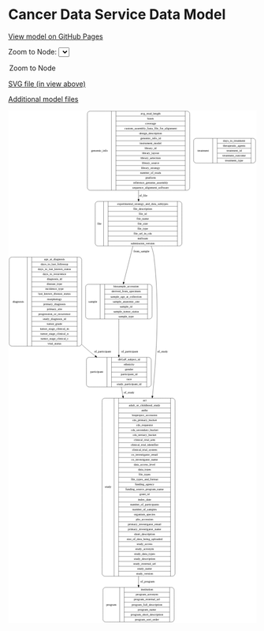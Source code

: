 <link rel='stylesheet' href="assets/style.css">
<link rel='stylesheet' href="https://unpkg.com/leaflet@1.5.1/dist/leaflet.css" integrity="sha512-xwE/Az9zrjBIphAcBb3F6JVqxf46+CDLwfLMHloNu6KEQCAWi6HcDUbeOfBIptF7tcCzusKFjFw2yuvEpDL9wQ==" crossorigin="">
<script type="text/javascript" src="https://code.jquery.com/jquery-3.2.1.min.js"></script>
<script type="text/javascript"  src="https://unpkg.com/leaflet@1.5.1/dist/leaflet.js"></script>
<script type="text/javascript" src="assets/actions.js"></script>

Cancer Data Service Data Model
==============================

[View model on GitHub Pages](https://cbiit.github.io/cds-model)



Zoom to Node: <select id="node_select">
  <option value="">Zoom to Node</option>
</select>
<div id="model"></div>

<p>
<a href="./model-desc/cds-model.svg">SVG file (in view above)</a>
<p>
<a href="./model-desc">Additional model files</a>
<div id='graph' style='display:off;'>
<svg width="1157pt" height="2385pt"
 viewBox="0.00 0.00 1156.50 2385.00" xmlns="http://www.w3.org/2000/svg" xmlns:xlink="http://www.w3.org/1999/xlink">
<g id="graph0" class="graph" transform="scale(1 1) rotate(0) translate(4 2381)">
<title>Perl</title>
<polygon fill="#ffffff" stroke="transparent" points="-4,4 -4,-2381 1152.5,-2381 1152.5,4 -4,4"/>
<!-- file -->
<g id="node1" class="node">
<title>file</title>
<path fill="none" stroke="#000000" d="M413,-1749.5C413,-1749.5 793,-1749.5 793,-1749.5 799,-1749.5 805,-1755.5 805,-1761.5 805,-1761.5 805,-1944.5 805,-1944.5 805,-1950.5 799,-1956.5 793,-1956.5 793,-1956.5 413,-1956.5 413,-1956.5 407,-1956.5 401,-1950.5 401,-1944.5 401,-1944.5 401,-1761.5 401,-1761.5 401,-1755.5 407,-1749.5 413,-1749.5"/>
<text text-anchor="middle" x="420.5" y="-1849.3" font-family="Times,serif" font-size="14.00" fill="#000000">file</text>
<polyline fill="none" stroke="#000000" points="440,-1749.5 440,-1956.5 "/>
<text text-anchor="middle" x="450.5" y="-1849.3" font-family="Times,serif" font-size="14.00" fill="#000000"> </text>
<polyline fill="none" stroke="#000000" points="461,-1749.5 461,-1956.5 "/>
<text text-anchor="middle" x="622.5" y="-1941.3" font-family="Times,serif" font-size="14.00" fill="#000000">experimental_strategy_and_data_subtypes</text>
<polyline fill="none" stroke="#000000" points="461,-1933.5 784,-1933.5 "/>
<text text-anchor="middle" x="622.5" y="-1918.3" font-family="Times,serif" font-size="14.00" fill="#000000">file_description</text>
<polyline fill="none" stroke="#000000" points="461,-1910.5 784,-1910.5 "/>
<text text-anchor="middle" x="622.5" y="-1895.3" font-family="Times,serif" font-size="14.00" fill="#000000">file_id</text>
<polyline fill="none" stroke="#000000" points="461,-1887.5 784,-1887.5 "/>
<text text-anchor="middle" x="622.5" y="-1872.3" font-family="Times,serif" font-size="14.00" fill="#000000">file_name</text>
<polyline fill="none" stroke="#000000" points="461,-1864.5 784,-1864.5 "/>
<text text-anchor="middle" x="622.5" y="-1849.3" font-family="Times,serif" font-size="14.00" fill="#000000">file_size</text>
<polyline fill="none" stroke="#000000" points="461,-1841.5 784,-1841.5 "/>
<text text-anchor="middle" x="622.5" y="-1826.3" font-family="Times,serif" font-size="14.00" fill="#000000">file_type</text>
<polyline fill="none" stroke="#000000" points="461,-1818.5 784,-1818.5 "/>
<text text-anchor="middle" x="622.5" y="-1803.3" font-family="Times,serif" font-size="14.00" fill="#000000">file_url_in_cds</text>
<polyline fill="none" stroke="#000000" points="461,-1795.5 784,-1795.5 "/>
<text text-anchor="middle" x="622.5" y="-1780.3" font-family="Times,serif" font-size="14.00" fill="#000000">md5sum</text>
<polyline fill="none" stroke="#000000" points="461,-1772.5 784,-1772.5 "/>
<text text-anchor="middle" x="622.5" y="-1757.3" font-family="Times,serif" font-size="14.00" fill="#000000">submission_version</text>
<polyline fill="none" stroke="#000000" points="784,-1749.5 784,-1956.5 "/>
<text text-anchor="middle" x="794.5" y="-1849.3" font-family="Times,serif" font-size="14.00" fill="#000000"> </text>
</g>
<!-- study -->
<g id="node4" class="node">
<title>study</title>
<path fill="none" stroke="#000000" d="M445,-213.5C445,-213.5 761,-213.5 761,-213.5 767,-213.5 773,-219.5 773,-225.5 773,-225.5 773,-1029.5 773,-1029.5 773,-1035.5 767,-1041.5 761,-1041.5 761,-1041.5 445,-1041.5 445,-1041.5 439,-1041.5 433,-1035.5 433,-1029.5 433,-1029.5 433,-225.5 433,-225.5 433,-219.5 439,-213.5 445,-213.5"/>
<text text-anchor="middle" x="461" y="-623.8" font-family="Times,serif" font-size="14.00" fill="#000000">study</text>
<polyline fill="none" stroke="#000000" points="489,-213.5 489,-1041.5 "/>
<text text-anchor="middle" x="499.5" y="-623.8" font-family="Times,serif" font-size="14.00" fill="#000000"> </text>
<polyline fill="none" stroke="#000000" points="510,-213.5 510,-1041.5 "/>
<text text-anchor="middle" x="631" y="-1026.3" font-family="Times,serif" font-size="14.00" fill="#000000">acl</text>
<polyline fill="none" stroke="#000000" points="510,-1018.5 752,-1018.5 "/>
<text text-anchor="middle" x="631" y="-1003.3" font-family="Times,serif" font-size="14.00" fill="#000000">adult_or_childhood_study</text>
<polyline fill="none" stroke="#000000" points="510,-995.5 752,-995.5 "/>
<text text-anchor="middle" x="631" y="-980.3" font-family="Times,serif" font-size="14.00" fill="#000000">authz</text>
<polyline fill="none" stroke="#000000" points="510,-972.5 752,-972.5 "/>
<text text-anchor="middle" x="631" y="-957.3" font-family="Times,serif" font-size="14.00" fill="#000000">bioproject_accession</text>
<polyline fill="none" stroke="#000000" points="510,-949.5 752,-949.5 "/>
<text text-anchor="middle" x="631" y="-934.3" font-family="Times,serif" font-size="14.00" fill="#000000">cds_primary_bucket</text>
<polyline fill="none" stroke="#000000" points="510,-926.5 752,-926.5 "/>
<text text-anchor="middle" x="631" y="-911.3" font-family="Times,serif" font-size="14.00" fill="#000000">cds_requestor</text>
<polyline fill="none" stroke="#000000" points="510,-903.5 752,-903.5 "/>
<text text-anchor="middle" x="631" y="-888.3" font-family="Times,serif" font-size="14.00" fill="#000000">cds_secondary_bucket</text>
<polyline fill="none" stroke="#000000" points="510,-880.5 752,-880.5 "/>
<text text-anchor="middle" x="631" y="-865.3" font-family="Times,serif" font-size="14.00" fill="#000000">cds_tertiary_bucket</text>
<polyline fill="none" stroke="#000000" points="510,-857.5 752,-857.5 "/>
<text text-anchor="middle" x="631" y="-842.3" font-family="Times,serif" font-size="14.00" fill="#000000">clinical_trial_arm</text>
<polyline fill="none" stroke="#000000" points="510,-834.5 752,-834.5 "/>
<text text-anchor="middle" x="631" y="-819.3" font-family="Times,serif" font-size="14.00" fill="#000000">clinical_trial_identifier</text>
<polyline fill="none" stroke="#000000" points="510,-811.5 752,-811.5 "/>
<text text-anchor="middle" x="631" y="-796.3" font-family="Times,serif" font-size="14.00" fill="#000000">clinical_trial_system</text>
<polyline fill="none" stroke="#000000" points="510,-788.5 752,-788.5 "/>
<text text-anchor="middle" x="631" y="-773.3" font-family="Times,serif" font-size="14.00" fill="#000000">co_investigator_email</text>
<polyline fill="none" stroke="#000000" points="510,-765.5 752,-765.5 "/>
<text text-anchor="middle" x="631" y="-750.3" font-family="Times,serif" font-size="14.00" fill="#000000">co_investigator_name</text>
<polyline fill="none" stroke="#000000" points="510,-742.5 752,-742.5 "/>
<text text-anchor="middle" x="631" y="-727.3" font-family="Times,serif" font-size="14.00" fill="#000000">data_access_level</text>
<polyline fill="none" stroke="#000000" points="510,-719.5 752,-719.5 "/>
<text text-anchor="middle" x="631" y="-704.3" font-family="Times,serif" font-size="14.00" fill="#000000">data_types</text>
<polyline fill="none" stroke="#000000" points="510,-696.5 752,-696.5 "/>
<text text-anchor="middle" x="631" y="-681.3" font-family="Times,serif" font-size="14.00" fill="#000000">file_types</text>
<polyline fill="none" stroke="#000000" points="510,-673.5 752,-673.5 "/>
<text text-anchor="middle" x="631" y="-658.3" font-family="Times,serif" font-size="14.00" fill="#000000">file_types_and_format</text>
<polyline fill="none" stroke="#000000" points="510,-650.5 752,-650.5 "/>
<text text-anchor="middle" x="631" y="-635.3" font-family="Times,serif" font-size="14.00" fill="#000000">funding_agency</text>
<polyline fill="none" stroke="#000000" points="510,-627.5 752,-627.5 "/>
<text text-anchor="middle" x="631" y="-612.3" font-family="Times,serif" font-size="14.00" fill="#000000">funding_source_program_name</text>
<polyline fill="none" stroke="#000000" points="510,-604.5 752,-604.5 "/>
<text text-anchor="middle" x="631" y="-589.3" font-family="Times,serif" font-size="14.00" fill="#000000">grant_id</text>
<polyline fill="none" stroke="#000000" points="510,-581.5 752,-581.5 "/>
<text text-anchor="middle" x="631" y="-566.3" font-family="Times,serif" font-size="14.00" fill="#000000">index_date</text>
<polyline fill="none" stroke="#000000" points="510,-558.5 752,-558.5 "/>
<text text-anchor="middle" x="631" y="-543.3" font-family="Times,serif" font-size="14.00" fill="#000000">number_of_participants</text>
<polyline fill="none" stroke="#000000" points="510,-535.5 752,-535.5 "/>
<text text-anchor="middle" x="631" y="-520.3" font-family="Times,serif" font-size="14.00" fill="#000000">number_of_samples</text>
<polyline fill="none" stroke="#000000" points="510,-512.5 752,-512.5 "/>
<text text-anchor="middle" x="631" y="-497.3" font-family="Times,serif" font-size="14.00" fill="#000000">organism_species</text>
<polyline fill="none" stroke="#000000" points="510,-489.5 752,-489.5 "/>
<text text-anchor="middle" x="631" y="-474.3" font-family="Times,serif" font-size="14.00" fill="#000000">phs_accession</text>
<polyline fill="none" stroke="#000000" points="510,-466.5 752,-466.5 "/>
<text text-anchor="middle" x="631" y="-451.3" font-family="Times,serif" font-size="14.00" fill="#000000">primary_investigator_email</text>
<polyline fill="none" stroke="#000000" points="510,-443.5 752,-443.5 "/>
<text text-anchor="middle" x="631" y="-428.3" font-family="Times,serif" font-size="14.00" fill="#000000">primary_investigator_name</text>
<polyline fill="none" stroke="#000000" points="510,-420.5 752,-420.5 "/>
<text text-anchor="middle" x="631" y="-405.3" font-family="Times,serif" font-size="14.00" fill="#000000">short_description</text>
<polyline fill="none" stroke="#000000" points="510,-397.5 752,-397.5 "/>
<text text-anchor="middle" x="631" y="-382.3" font-family="Times,serif" font-size="14.00" fill="#000000">size_of_data_being_uploaded</text>
<polyline fill="none" stroke="#000000" points="510,-374.5 752,-374.5 "/>
<text text-anchor="middle" x="631" y="-359.3" font-family="Times,serif" font-size="14.00" fill="#000000">study_access</text>
<polyline fill="none" stroke="#000000" points="510,-351.5 752,-351.5 "/>
<text text-anchor="middle" x="631" y="-336.3" font-family="Times,serif" font-size="14.00" fill="#000000">study_acronym</text>
<polyline fill="none" stroke="#000000" points="510,-328.5 752,-328.5 "/>
<text text-anchor="middle" x="631" y="-313.3" font-family="Times,serif" font-size="14.00" fill="#000000">study_data_types</text>
<polyline fill="none" stroke="#000000" points="510,-305.5 752,-305.5 "/>
<text text-anchor="middle" x="631" y="-290.3" font-family="Times,serif" font-size="14.00" fill="#000000">study_description</text>
<polyline fill="none" stroke="#000000" points="510,-282.5 752,-282.5 "/>
<text text-anchor="middle" x="631" y="-267.3" font-family="Times,serif" font-size="14.00" fill="#000000">study_external_url</text>
<polyline fill="none" stroke="#000000" points="510,-259.5 752,-259.5 "/>
<text text-anchor="middle" x="631" y="-244.3" font-family="Times,serif" font-size="14.00" fill="#000000">study_name</text>
<polyline fill="none" stroke="#000000" points="510,-236.5 752,-236.5 "/>
<text text-anchor="middle" x="631" y="-221.3" font-family="Times,serif" font-size="14.00" fill="#000000">study_version</text>
<polyline fill="none" stroke="#000000" points="752,-213.5 752,-1041.5 "/>
<text text-anchor="middle" x="762.5" y="-623.8" font-family="Times,serif" font-size="14.00" fill="#000000"> </text>
</g>
<!-- file&#45;&gt;study -->
<g id="edge3" class="edge">
<title>file&#45;&gt;study</title>
<path fill="none" stroke="#000000" d="M661.762,-1749.3572C668.0628,-1732.6872 672.9407,-1715.2351 675,-1698 700.3458,-1485.8689 688.5287,-1248.9425 667.7607,-1052.0179"/>
<polygon fill="#000000" stroke="#000000" points="671.21,-1051.3553 666.6694,-1041.7828 664.2494,-1052.0975 671.21,-1051.3553"/>
<text text-anchor="middle" x="714.5" y="-1253.8" font-family="Times,serif" font-size="14.00" fill="#000000">of_study</text>
</g>
<!-- sample -->
<g id="node6" class="node">
<title>sample</title>
<path fill="none" stroke="#000000" d="M368,-1410C368,-1410 654,-1410 654,-1410 660,-1410 666,-1416 666,-1422 666,-1422 666,-1559 666,-1559 666,-1565 660,-1571 654,-1571 654,-1571 368,-1571 368,-1571 362,-1571 356,-1565 356,-1559 356,-1559 356,-1422 356,-1422 356,-1416 362,-1410 368,-1410"/>
<text text-anchor="middle" x="390" y="-1486.8" font-family="Times,serif" font-size="14.00" fill="#000000">sample</text>
<polyline fill="none" stroke="#000000" points="424,-1410 424,-1571 "/>
<text text-anchor="middle" x="434.5" y="-1486.8" font-family="Times,serif" font-size="14.00" fill="#000000"> </text>
<polyline fill="none" stroke="#000000" points="445,-1410 445,-1571 "/>
<text text-anchor="middle" x="545" y="-1555.8" font-family="Times,serif" font-size="14.00" fill="#000000">biosample_accession</text>
<polyline fill="none" stroke="#000000" points="445,-1548 645,-1548 "/>
<text text-anchor="middle" x="545" y="-1532.8" font-family="Times,serif" font-size="14.00" fill="#000000">derived_from_specimen</text>
<polyline fill="none" stroke="#000000" points="445,-1525 645,-1525 "/>
<text text-anchor="middle" x="545" y="-1509.8" font-family="Times,serif" font-size="14.00" fill="#000000">sample_age_at_collection</text>
<polyline fill="none" stroke="#000000" points="445,-1502 645,-1502 "/>
<text text-anchor="middle" x="545" y="-1486.8" font-family="Times,serif" font-size="14.00" fill="#000000">sample_anatomic_site</text>
<polyline fill="none" stroke="#000000" points="445,-1479 645,-1479 "/>
<text text-anchor="middle" x="545" y="-1463.8" font-family="Times,serif" font-size="14.00" fill="#000000">sample_id</text>
<polyline fill="none" stroke="#000000" points="445,-1456 645,-1456 "/>
<text text-anchor="middle" x="545" y="-1440.8" font-family="Times,serif" font-size="14.00" fill="#000000">sample_tumor_status</text>
<polyline fill="none" stroke="#000000" points="445,-1433 645,-1433 "/>
<text text-anchor="middle" x="545" y="-1417.8" font-family="Times,serif" font-size="14.00" fill="#000000">sample_type</text>
<polyline fill="none" stroke="#000000" points="645,-1410 645,-1571 "/>
<text text-anchor="middle" x="655.5" y="-1486.8" font-family="Times,serif" font-size="14.00" fill="#000000"> </text>
</g>
<!-- file&#45;&gt;sample -->
<g id="edge5" class="edge">
<title>file&#45;&gt;sample</title>
<path fill="none" stroke="#000000" d="M576.6365,-1749.122C563.1433,-1695.9559 546.875,-1631.8555 533.9104,-1580.7721"/>
<polygon fill="#000000" stroke="#000000" points="537.299,-1579.8956 531.4466,-1571.0639 530.5141,-1581.6176 537.299,-1579.8956"/>
<text text-anchor="middle" x="616.5" y="-1719.8" font-family="Times,serif" font-size="14.00" fill="#000000">from_sample</text>
</g>
<!-- genomic_info -->
<g id="node2" class="node">
<title>genomic_info</title>
<path fill="none" stroke="#000000" d="M376.5,-2008.5C376.5,-2008.5 829.5,-2008.5 829.5,-2008.5 835.5,-2008.5 841.5,-2014.5 841.5,-2020.5 841.5,-2020.5 841.5,-2364.5 841.5,-2364.5 841.5,-2370.5 835.5,-2376.5 829.5,-2376.5 829.5,-2376.5 376.5,-2376.5 376.5,-2376.5 370.5,-2376.5 364.5,-2370.5 364.5,-2364.5 364.5,-2364.5 364.5,-2020.5 364.5,-2020.5 364.5,-2014.5 370.5,-2008.5 376.5,-2008.5"/>
<text text-anchor="middle" x="420.5" y="-2188.8" font-family="Times,serif" font-size="14.00" fill="#000000">genomic_info</text>
<polyline fill="none" stroke="#000000" points="476.5,-2008.5 476.5,-2376.5 "/>
<text text-anchor="middle" x="487" y="-2188.8" font-family="Times,serif" font-size="14.00" fill="#000000"> </text>
<polyline fill="none" stroke="#000000" points="497.5,-2008.5 497.5,-2376.5 "/>
<text text-anchor="middle" x="659" y="-2361.3" font-family="Times,serif" font-size="14.00" fill="#000000">avg_read_length</text>
<polyline fill="none" stroke="#000000" points="497.5,-2353.5 820.5,-2353.5 "/>
<text text-anchor="middle" x="659" y="-2338.3" font-family="Times,serif" font-size="14.00" fill="#000000">bases</text>
<polyline fill="none" stroke="#000000" points="497.5,-2330.5 820.5,-2330.5 "/>
<text text-anchor="middle" x="659" y="-2315.3" font-family="Times,serif" font-size="14.00" fill="#000000">coverage</text>
<polyline fill="none" stroke="#000000" points="497.5,-2307.5 820.5,-2307.5 "/>
<text text-anchor="middle" x="659" y="-2292.3" font-family="Times,serif" font-size="14.00" fill="#000000">custom_assembly_fasta_file_for_alignment</text>
<polyline fill="none" stroke="#000000" points="497.5,-2284.5 820.5,-2284.5 "/>
<text text-anchor="middle" x="659" y="-2269.3" font-family="Times,serif" font-size="14.00" fill="#000000">design_description</text>
<polyline fill="none" stroke="#000000" points="497.5,-2261.5 820.5,-2261.5 "/>
<text text-anchor="middle" x="659" y="-2246.3" font-family="Times,serif" font-size="14.00" fill="#000000">genomic_info_id</text>
<polyline fill="none" stroke="#000000" points="497.5,-2238.5 820.5,-2238.5 "/>
<text text-anchor="middle" x="659" y="-2223.3" font-family="Times,serif" font-size="14.00" fill="#000000">instrument_model</text>
<polyline fill="none" stroke="#000000" points="497.5,-2215.5 820.5,-2215.5 "/>
<text text-anchor="middle" x="659" y="-2200.3" font-family="Times,serif" font-size="14.00" fill="#000000">library_id</text>
<polyline fill="none" stroke="#000000" points="497.5,-2192.5 820.5,-2192.5 "/>
<text text-anchor="middle" x="659" y="-2177.3" font-family="Times,serif" font-size="14.00" fill="#000000">library_layout</text>
<polyline fill="none" stroke="#000000" points="497.5,-2169.5 820.5,-2169.5 "/>
<text text-anchor="middle" x="659" y="-2154.3" font-family="Times,serif" font-size="14.00" fill="#000000">library_selection</text>
<polyline fill="none" stroke="#000000" points="497.5,-2146.5 820.5,-2146.5 "/>
<text text-anchor="middle" x="659" y="-2131.3" font-family="Times,serif" font-size="14.00" fill="#000000">library_source</text>
<polyline fill="none" stroke="#000000" points="497.5,-2123.5 820.5,-2123.5 "/>
<text text-anchor="middle" x="659" y="-2108.3" font-family="Times,serif" font-size="14.00" fill="#000000">library_strategy</text>
<polyline fill="none" stroke="#000000" points="497.5,-2100.5 820.5,-2100.5 "/>
<text text-anchor="middle" x="659" y="-2085.3" font-family="Times,serif" font-size="14.00" fill="#000000">number_of_reads</text>
<polyline fill="none" stroke="#000000" points="497.5,-2077.5 820.5,-2077.5 "/>
<text text-anchor="middle" x="659" y="-2062.3" font-family="Times,serif" font-size="14.00" fill="#000000">platform</text>
<polyline fill="none" stroke="#000000" points="497.5,-2054.5 820.5,-2054.5 "/>
<text text-anchor="middle" x="659" y="-2039.3" font-family="Times,serif" font-size="14.00" fill="#000000">reference_genome_assembly</text>
<polyline fill="none" stroke="#000000" points="497.5,-2031.5 820.5,-2031.5 "/>
<text text-anchor="middle" x="659" y="-2016.3" font-family="Times,serif" font-size="14.00" fill="#000000">sequence_alignment_software</text>
<polyline fill="none" stroke="#000000" points="820.5,-2008.5 820.5,-2376.5 "/>
<text text-anchor="middle" x="831" y="-2188.8" font-family="Times,serif" font-size="14.00" fill="#000000"> </text>
</g>
<!-- genomic_info&#45;&gt;file -->
<g id="edge6" class="edge">
<title>genomic_info&#45;&gt;file</title>
<path fill="none" stroke="#000000" d="M603,-2008.3433C603,-1994.3068 603,-1980.4026 603,-1967.0183"/>
<polygon fill="#000000" stroke="#000000" points="606.5001,-1966.891 603,-1956.891 599.5001,-1966.8911 606.5001,-1966.891"/>
<text text-anchor="middle" x="625" y="-1978.8" font-family="Times,serif" font-size="14.00" fill="#000000">of_file</text>
</g>
<!-- program -->
<g id="node3" class="node">
<title>program</title>
<path fill="none" stroke="#000000" d="M449,-.5C449,-.5 757,-.5 757,-.5 763,-.5 769,-6.5 769,-12.5 769,-12.5 769,-149.5 769,-149.5 769,-155.5 763,-161.5 757,-161.5 757,-161.5 449,-161.5 449,-161.5 443,-161.5 437,-155.5 437,-149.5 437,-149.5 437,-12.5 437,-12.5 437,-6.5 443,-.5 449,-.5"/>
<text text-anchor="middle" x="476" y="-77.3" font-family="Times,serif" font-size="14.00" fill="#000000">program</text>
<polyline fill="none" stroke="#000000" points="515,-.5 515,-161.5 "/>
<text text-anchor="middle" x="525.5" y="-77.3" font-family="Times,serif" font-size="14.00" fill="#000000"> </text>
<polyline fill="none" stroke="#000000" points="536,-.5 536,-161.5 "/>
<text text-anchor="middle" x="642" y="-146.3" font-family="Times,serif" font-size="14.00" fill="#000000">institution</text>
<polyline fill="none" stroke="#000000" points="536,-138.5 748,-138.5 "/>
<text text-anchor="middle" x="642" y="-123.3" font-family="Times,serif" font-size="14.00" fill="#000000">program_acronym</text>
<polyline fill="none" stroke="#000000" points="536,-115.5 748,-115.5 "/>
<text text-anchor="middle" x="642" y="-100.3" font-family="Times,serif" font-size="14.00" fill="#000000">program_external_url</text>
<polyline fill="none" stroke="#000000" points="536,-92.5 748,-92.5 "/>
<text text-anchor="middle" x="642" y="-77.3" font-family="Times,serif" font-size="14.00" fill="#000000">program_full_description</text>
<polyline fill="none" stroke="#000000" points="536,-69.5 748,-69.5 "/>
<text text-anchor="middle" x="642" y="-54.3" font-family="Times,serif" font-size="14.00" fill="#000000">program_name</text>
<polyline fill="none" stroke="#000000" points="536,-46.5 748,-46.5 "/>
<text text-anchor="middle" x="642" y="-31.3" font-family="Times,serif" font-size="14.00" fill="#000000">program_short_description</text>
<polyline fill="none" stroke="#000000" points="536,-23.5 748,-23.5 "/>
<text text-anchor="middle" x="642" y="-8.3" font-family="Times,serif" font-size="14.00" fill="#000000">program_sort_order</text>
<polyline fill="none" stroke="#000000" points="748,-.5 748,-161.5 "/>
<text text-anchor="middle" x="758.5" y="-77.3" font-family="Times,serif" font-size="14.00" fill="#000000"> </text>
</g>
<!-- study&#45;&gt;program -->
<g id="edge7" class="edge">
<title>study&#45;&gt;program</title>
<path fill="none" stroke="#000000" d="M603,-213.2924C603,-198.6089 603,-184.6733 603,-171.7422"/>
<polygon fill="#000000" stroke="#000000" points="606.5001,-171.592 603,-161.592 599.5001,-171.5921 606.5001,-171.592"/>
<text text-anchor="middle" x="644.5" y="-183.8" font-family="Times,serif" font-size="14.00" fill="#000000">of_program</text>
</g>
<!-- diagnosis -->
<g id="node5" class="node">
<title>diagnosis</title>
<path fill="none" stroke="#000000" d="M12,-1283.5C12,-1283.5 326,-1283.5 326,-1283.5 332,-1283.5 338,-1289.5 338,-1295.5 338,-1295.5 338,-1685.5 338,-1685.5 338,-1691.5 332,-1697.5 326,-1697.5 326,-1697.5 12,-1697.5 12,-1697.5 6,-1697.5 0,-1691.5 0,-1685.5 0,-1685.5 0,-1295.5 0,-1295.5 0,-1289.5 6,-1283.5 12,-1283.5"/>
<text text-anchor="middle" x="42" y="-1486.8" font-family="Times,serif" font-size="14.00" fill="#000000">diagnosis</text>
<polyline fill="none" stroke="#000000" points="84,-1283.5 84,-1697.5 "/>
<text text-anchor="middle" x="94.5" y="-1486.8" font-family="Times,serif" font-size="14.00" fill="#000000"> </text>
<polyline fill="none" stroke="#000000" points="105,-1283.5 105,-1697.5 "/>
<text text-anchor="middle" x="211" y="-1682.3" font-family="Times,serif" font-size="14.00" fill="#000000">age_at_diagnosis</text>
<polyline fill="none" stroke="#000000" points="105,-1674.5 317,-1674.5 "/>
<text text-anchor="middle" x="211" y="-1659.3" font-family="Times,serif" font-size="14.00" fill="#000000">days_to_last_followup</text>
<polyline fill="none" stroke="#000000" points="105,-1651.5 317,-1651.5 "/>
<text text-anchor="middle" x="211" y="-1636.3" font-family="Times,serif" font-size="14.00" fill="#000000">days_to_last_known_status</text>
<polyline fill="none" stroke="#000000" points="105,-1628.5 317,-1628.5 "/>
<text text-anchor="middle" x="211" y="-1613.3" font-family="Times,serif" font-size="14.00" fill="#000000">days_to_recurrence</text>
<polyline fill="none" stroke="#000000" points="105,-1605.5 317,-1605.5 "/>
<text text-anchor="middle" x="211" y="-1590.3" font-family="Times,serif" font-size="14.00" fill="#000000">diagnosis_id</text>
<polyline fill="none" stroke="#000000" points="105,-1582.5 317,-1582.5 "/>
<text text-anchor="middle" x="211" y="-1567.3" font-family="Times,serif" font-size="14.00" fill="#000000">disease_type</text>
<polyline fill="none" stroke="#000000" points="105,-1559.5 317,-1559.5 "/>
<text text-anchor="middle" x="211" y="-1544.3" font-family="Times,serif" font-size="14.00" fill="#000000">incidence_type</text>
<polyline fill="none" stroke="#000000" points="105,-1536.5 317,-1536.5 "/>
<text text-anchor="middle" x="211" y="-1521.3" font-family="Times,serif" font-size="14.00" fill="#000000">last_known_disease_status</text>
<polyline fill="none" stroke="#000000" points="105,-1513.5 317,-1513.5 "/>
<text text-anchor="middle" x="211" y="-1498.3" font-family="Times,serif" font-size="14.00" fill="#000000">morphology</text>
<polyline fill="none" stroke="#000000" points="105,-1490.5 317,-1490.5 "/>
<text text-anchor="middle" x="211" y="-1475.3" font-family="Times,serif" font-size="14.00" fill="#000000">primary_diagnosis</text>
<polyline fill="none" stroke="#000000" points="105,-1467.5 317,-1467.5 "/>
<text text-anchor="middle" x="211" y="-1452.3" font-family="Times,serif" font-size="14.00" fill="#000000">primary_site</text>
<polyline fill="none" stroke="#000000" points="105,-1444.5 317,-1444.5 "/>
<text text-anchor="middle" x="211" y="-1429.3" font-family="Times,serif" font-size="14.00" fill="#000000">progression_or_recurrence</text>
<polyline fill="none" stroke="#000000" points="105,-1421.5 317,-1421.5 "/>
<text text-anchor="middle" x="211" y="-1406.3" font-family="Times,serif" font-size="14.00" fill="#000000">study_diagnosis_id</text>
<polyline fill="none" stroke="#000000" points="105,-1398.5 317,-1398.5 "/>
<text text-anchor="middle" x="211" y="-1383.3" font-family="Times,serif" font-size="14.00" fill="#000000">tumor_grade</text>
<polyline fill="none" stroke="#000000" points="105,-1375.5 317,-1375.5 "/>
<text text-anchor="middle" x="211" y="-1360.3" font-family="Times,serif" font-size="14.00" fill="#000000">tumor_stage_clinical_m</text>
<polyline fill="none" stroke="#000000" points="105,-1352.5 317,-1352.5 "/>
<text text-anchor="middle" x="211" y="-1337.3" font-family="Times,serif" font-size="14.00" fill="#000000">tumor_stage_clinical_n</text>
<polyline fill="none" stroke="#000000" points="105,-1329.5 317,-1329.5 "/>
<text text-anchor="middle" x="211" y="-1314.3" font-family="Times,serif" font-size="14.00" fill="#000000">tumor_stage_clinical_t</text>
<polyline fill="none" stroke="#000000" points="105,-1306.5 317,-1306.5 "/>
<text text-anchor="middle" x="211" y="-1291.3" font-family="Times,serif" font-size="14.00" fill="#000000">vital_status</text>
<polyline fill="none" stroke="#000000" points="317,-1283.5 317,-1697.5 "/>
<text text-anchor="middle" x="327.5" y="-1486.8" font-family="Times,serif" font-size="14.00" fill="#000000"> </text>
</g>
<!-- participant -->
<g id="node7" class="node">
<title>participant</title>
<path fill="none" stroke="#000000" d="M372,-1093.5C372,-1093.5 650,-1093.5 650,-1093.5 656,-1093.5 662,-1099.5 662,-1105.5 662,-1105.5 662,-1219.5 662,-1219.5 662,-1225.5 656,-1231.5 650,-1231.5 650,-1231.5 372,-1231.5 372,-1231.5 366,-1231.5 360,-1225.5 360,-1219.5 360,-1219.5 360,-1105.5 360,-1105.5 360,-1099.5 366,-1093.5 372,-1093.5"/>
<text text-anchor="middle" x="408" y="-1158.8" font-family="Times,serif" font-size="14.00" fill="#000000">participant</text>
<polyline fill="none" stroke="#000000" points="456,-1093.5 456,-1231.5 "/>
<text text-anchor="middle" x="466.5" y="-1158.8" font-family="Times,serif" font-size="14.00" fill="#000000"> </text>
<polyline fill="none" stroke="#000000" points="477,-1093.5 477,-1231.5 "/>
<text text-anchor="middle" x="559" y="-1216.3" font-family="Times,serif" font-size="14.00" fill="#000000">dbGaP_subject_id</text>
<polyline fill="none" stroke="#000000" points="477,-1208.5 641,-1208.5 "/>
<text text-anchor="middle" x="559" y="-1193.3" font-family="Times,serif" font-size="14.00" fill="#000000">ethnicity</text>
<polyline fill="none" stroke="#000000" points="477,-1185.5 641,-1185.5 "/>
<text text-anchor="middle" x="559" y="-1170.3" font-family="Times,serif" font-size="14.00" fill="#000000">gender</text>
<polyline fill="none" stroke="#000000" points="477,-1162.5 641,-1162.5 "/>
<text text-anchor="middle" x="559" y="-1147.3" font-family="Times,serif" font-size="14.00" fill="#000000">participant_id</text>
<polyline fill="none" stroke="#000000" points="477,-1139.5 641,-1139.5 "/>
<text text-anchor="middle" x="559" y="-1124.3" font-family="Times,serif" font-size="14.00" fill="#000000">race</text>
<polyline fill="none" stroke="#000000" points="477,-1116.5 641,-1116.5 "/>
<text text-anchor="middle" x="559" y="-1101.3" font-family="Times,serif" font-size="14.00" fill="#000000">study_participant_id</text>
<polyline fill="none" stroke="#000000" points="641,-1093.5 641,-1231.5 "/>
<text text-anchor="middle" x="651.5" y="-1158.8" font-family="Times,serif" font-size="14.00" fill="#000000"> </text>
</g>
<!-- diagnosis&#45;&gt;participant -->
<g id="edge2" class="edge">
<title>diagnosis&#45;&gt;participant</title>
<path fill="none" stroke="#000000" d="M338.1294,-1291.3634C341.0839,-1288.5331 344.0419,-1285.7432 347,-1283 363.7744,-1267.4442 382.555,-1252.0486 401.2538,-1237.7274"/>
<polygon fill="#000000" stroke="#000000" points="403.4036,-1240.4897 409.2565,-1231.6582 399.1737,-1234.9122 403.4036,-1240.4897"/>
<text text-anchor="middle" x="435.5" y="-1253.8" font-family="Times,serif" font-size="14.00" fill="#000000">of_participant</text>
</g>
<!-- sample&#45;&gt;participant -->
<g id="edge1" class="edge">
<title>sample&#45;&gt;participant</title>
<path fill="none" stroke="#000000" d="M511,-1409.8421C511,-1358.7344 511,-1292.9196 511,-1242.0303"/>
<polygon fill="#000000" stroke="#000000" points="514.5001,-1241.7346 511,-1231.7347 507.5001,-1241.7347 514.5001,-1241.7346"/>
<text text-anchor="middle" x="561.5" y="-1253.8" font-family="Times,serif" font-size="14.00" fill="#000000">of_participant</text>
</g>
<!-- participant&#45;&gt;study -->
<g id="edge4" class="edge">
<title>participant&#45;&gt;study</title>
<path fill="none" stroke="#000000" d="M522.886,-1093.3802C525.0676,-1080.6937 527.4829,-1066.6481 530.0742,-1051.5795"/>
<polygon fill="#000000" stroke="#000000" points="533.5563,-1051.9821 531.8017,-1041.5335 526.6575,-1050.7957 533.5563,-1051.9821"/>
<text text-anchor="middle" x="558.5" y="-1063.8" font-family="Times,serif" font-size="14.00" fill="#000000">of_study</text>
</g>
<!-- treatment -->
<g id="node8" class="node">
<title>treatment</title>
<path fill="none" stroke="#000000" d="M871.5,-2135C871.5,-2135 1136.5,-2135 1136.5,-2135 1142.5,-2135 1148.5,-2141 1148.5,-2147 1148.5,-2147 1148.5,-2238 1148.5,-2238 1148.5,-2244 1142.5,-2250 1136.5,-2250 1136.5,-2250 871.5,-2250 871.5,-2250 865.5,-2250 859.5,-2244 859.5,-2238 859.5,-2238 859.5,-2147 859.5,-2147 859.5,-2141 865.5,-2135 871.5,-2135"/>
<text text-anchor="middle" x="904" y="-2188.8" font-family="Times,serif" font-size="14.00" fill="#000000">treatment</text>
<polyline fill="none" stroke="#000000" points="948.5,-2135 948.5,-2250 "/>
<text text-anchor="middle" x="959" y="-2188.8" font-family="Times,serif" font-size="14.00" fill="#000000"> </text>
<polyline fill="none" stroke="#000000" points="969.5,-2135 969.5,-2250 "/>
<text text-anchor="middle" x="1048.5" y="-2234.8" font-family="Times,serif" font-size="14.00" fill="#000000">days_to_treatment</text>
<polyline fill="none" stroke="#000000" points="969.5,-2227 1127.5,-2227 "/>
<text text-anchor="middle" x="1048.5" y="-2211.8" font-family="Times,serif" font-size="14.00" fill="#000000">therapeutic_agents</text>
<polyline fill="none" stroke="#000000" points="969.5,-2204 1127.5,-2204 "/>
<text text-anchor="middle" x="1048.5" y="-2188.8" font-family="Times,serif" font-size="14.00" fill="#000000">treatment_id</text>
<polyline fill="none" stroke="#000000" points="969.5,-2181 1127.5,-2181 "/>
<text text-anchor="middle" x="1048.5" y="-2165.8" font-family="Times,serif" font-size="14.00" fill="#000000">treatment_outcome</text>
<polyline fill="none" stroke="#000000" points="969.5,-2158 1127.5,-2158 "/>
<text text-anchor="middle" x="1048.5" y="-2142.8" font-family="Times,serif" font-size="14.00" fill="#000000">treatment_type</text>
<polyline fill="none" stroke="#000000" points="1127.5,-2135 1127.5,-2250 "/>
<text text-anchor="middle" x="1138" y="-2188.8" font-family="Times,serif" font-size="14.00" fill="#000000"> </text>
</g>
</g>
</svg>
</div>
